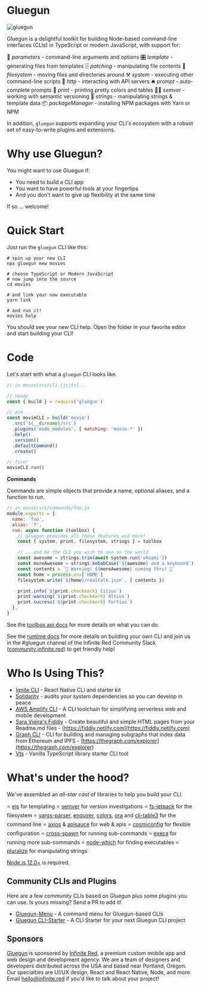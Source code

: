 # Gluegun

![gluegun](https://user-images.githubusercontent.com/1479215/50237287-5a23e380-0371-11e9-89ea-85b41cd25217.jpg)

Gluegun is a delightful toolkit for building Node-based command-line interfaces (CLIs) in TypeScript or modern JavaScript, with support for:

🌯 _parameters_ - command-line arguments and options
🎛 _template_ - generating files from templates
🗄 _patching_ - manipulating file contents
💾 _filesystem_ - moving files and directories around
⚒ _system_ - executing other command-line scripts
🎅 _http_ - interacting with API servers
🛎 _prompt_ - auto-complete prompts
💃 _print_ - printing pretty colors and tables
👩‍✈️ _semver_ - working with semantic versioning
🎻 _strings_ - manipulating strings & template data
📦 _packageManager_ - installing NPM packages with Yarn or NPM

In addition, `gluegun` supports expanding your CLI's ecosystem with a robust set of easy-to-write plugins and extensions.

# Why use Gluegun?

You might want to use Gluegun if:

- You need to build a CLI app
- You want to have powerful tools at your fingertips
- And you don't want to give up flexibility at the same time

If so ... welcome!

# Quick Start

Just run the `gluegun` CLI like this:

```
# spin up your new CLI
npx gluegun new movies

# choose TypeScript or Modern JavaScript
# now jump into the source
cd movies

# and link your new executable
yarn link

# and run it!
movies help
```

You should see your new CLI help. Open the folder in your favorite editor and start building your CLI!

# Code

Let's start with what a `gluegun` CLI looks like.

```js
// in movie/src/cli.[js|ts]...

// ready
const { build } = require('gluegun')

// aim
const movieCLI = build('movie')
  .src(`${__dirname}/src`)
  .plugins('node_modules', { matching: 'movie-*' })
  .help()
  .version()
  .defaultCommand()
  .create()

// fire!
movieCLI.run()
```

**Commands**

Commands are simple objects that provide a name, optional aliases, and a function to run.

```js
// in movie/src/commands/foo.js
module.exports = {
  name: 'foo',
  alias: 'f',
  run: async function (toolbox) {
    // gluegun provides all these features and more!
    const { system, print, filesystem, strings } = toolbox

    // ...and be the CLI you wish to see in the world
    const awesome = strings.trim(await system.run('whoami'))
    const moreAwesome = strings.kebabCase(`${awesome} and a keyboard`)
    const contents = `🚨 Warning! ${moreAwesome} coming thru! 🚨`
    const home = process.env['HOME']
    filesystem.write(`${home}/realtalk.json`, { contents })

    print.info(`${print.checkmark} Citius`)
    print.warning(`${print.checkmark} Altius`)
    print.success(`${print.checkmark} Fortius`)
  },
}
```

See the [toolbox api docs](Toolbox/toolbox-api.md) for more details on what you can do.

See the [runtime docs](./runtime.md) for more details on building your own CLI and join us in the #gluegun channel of the Infinite Red Community Slack ([community.infinite.red](http://community.infinite.red)) to get friendly help!

# Who Is Using This?

- [Ignite CLI](https://github.com/infinitered/ignite) - React Native CLI and starter kit
- [Solidarity](https://github.com/infinitered/solidarity) - audits your system dependencies so you can develop in peace
- [AWS Amplify CLI](https://github.com/aws-amplify/amplify-cli) - A CLI toolchain for simplifying serverless web and mobile development
- [Sara Vieira's Fiddly](https://github.com/SaraVieira/fiddly) - Create beautiful and simple HTML pages from your Readme.md files - [https://fiddly.netlify.com](https://fiddly.netlify.com)
- [Graph CLI](https://github.com/graphprotocol/graph-cli) - CLI for building and managing subgraphs that index data from Ethereum and IPFS - [https://thegraph.com/explorer](https://thegraph.com/explorer)
- [Vts](https://github.com/snowfrogdev/Vts) - Vanilla TypeScript library starter CLI tool

# What's under the hood?

We've assembled an _all-star cast_ of libraries to help you build your CLI.

⭐️ [ejs](https://github.com/mde/ejs) for templating
⭐️ [semver](https://github.com/npm/node-semver) for version investigations
⭐️ [fs-jetpack](https://github.com/szwacz/fs-jetpack) for the filesystem
⭐️ [yargs-parser](https://github.com/yargs/yargs-parser), [enquirer](https://github.com/enquirer/enquirer), [colors](https://github.com/Marak/colors.js), [ora](https://github.com/sindresorhus/ora) and [cli-table3](https://github.com/cli-table/cli-table3) for the command line
⭐️ [axios](https://github.com/mzabriskie/axios) & [apisauce](https://github.com/infinitered/apisauce) for web & apis
⭐️ [cosmiconfig](https://github.com/davidtheclark/cosmiconfig) for flexible configuration 
⭐️ [cross-spawn](https://github.com/IndigoUnited/node-cross-spawn) for running sub-commands
⭐️ [execa](https://github.com/sindresorhus/execa) for running more sub-commands
⭐️ [node-which](https://github.com/npm/node-which) for finding executables
⭐️ [pluralize](https://github.com/blakeembrey/pluralize) for manipulating strings
 
[Node.js 12.0+](https://nodejs.org) is required.

## Community CLIs and Plugins

Here are a few community CLIs based on Gluegun plus some plugins you can use. Is yours missing? Send a PR to add it!

- [Gluegun-Menu](https://github.com/lenneTech/gluegun-menu) - A command menu for Gluegun-based CLIs
- [Gluegun CLI-Starter](https://github.com/lenneTech/cli-starter) - A CLI Starter for your next Gluegun CLI project

## Sponsors

[Gluegun](https://github.com/infinitered/gluegun) is sponsored by [Infinite Red](https://infinite.red/), a premium custom mobile app and web design and development agency. We are a team of designers and developers distributed across the USA and based near Portland, Oregon. Our specialties are UI/UX design, React and React Native, Node, and more. Email [hello@infinite.red](mailto:hello@infinite.red) if you'd like to talk about your project!
